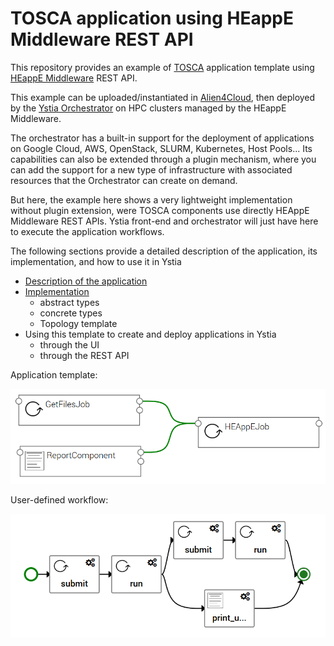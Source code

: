 # TOSCA application using HEappE Middleware REST API

This repository provides an example of [TOSCA](http://docs.oasis-open.org/tosca/TOSCA-Simple-Profile-YAML/v1.2/TOSCA-Simple-Profile-YAML-v1.2.html) application template using [HEappE Middleware](https://code.it4i.cz/ADAS/HEAppE/Middleware/wikis/home) REST API.

This example can be uploaded/instantiated in [Alien4Cloud](http://alien4cloud.github.io/index.html), then deployed by the [Ystia Orchestrator](https://github.com/ystia/yorc/blob/develop/README.md) on HPC clusters managed by the HEappE Middleware.

The orchestrator has a built-in support for the deployment of applications on Google Cloud, AWS, OpenStack, SLURM, Kubernetes, Host Pools...
Its capabilities can also be extended through a plugin mechanism, where you can add the support for a new type of infrastructure with associated resources that the Orchestrator can create on demand.

But here, the example here shows a very lightweight implementation without plugin extension, were TOSCA components use directly HEAppE Middleware REST APIs.
Ystia front-end and orchestrator will just have here to execute the application workflows.

The following sections provide a detailed description of the application, its implementation, and how to use it in Ystia

* [Description of the application](doc/description.md)
* [Implementation](doc/implementation.md)
  * abstract types
  * concrete types
  * Topology template
* Using this template to create and deploy applications in Ystia
  * through the UI
  * through the REST API

Application template:

![App template](doc/images/appTemplate.PNG)

User-defined workflow:


![Custom workflow](doc/images/workflow.PNG)
